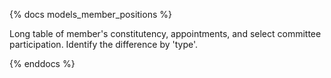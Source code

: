 {% docs models_member_positions %}

Long table of member's constitutency, appointments, and select committee participation.
Identify the difference by 'type'.

{% enddocs %}
